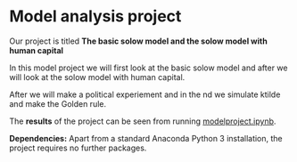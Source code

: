 # Model analysis project

Our project is titled **The basic solow model and the solow model with human capital** 

In this model project we will first look at the basic solow model and after we will look at the solow model with human capital. 

After we will make a political experiement and in the nd we simulate ktilde and make the Golden rule.

The **results** of the project can be seen from running [modelproject.ipynb](modelproject.ipynb).

**Dependencies:** Apart from a standard Anaconda Python 3 installation, the project requires no further packages.